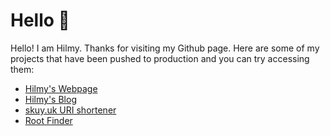 # Hello 👋

<!--
**mnaufalhilmym/mnaufalhilmym** is a ✨ _special_ ✨ repository because its `README.md` (this file) appears on your GitHub profile.

Here are some ideas to get you started:

- 🔭 I’m currently working on ...
- 🌱 I’m currently learning ...
- 👯 I’m looking to collaborate on ...
- 🤔 I’m looking for help with ...
- 💬 Ask me about ...
- 📫 How to reach me: ...
- 😄 Pronouns: ...
- ⚡ Fun fact: ...
-->

Hello! I am Hilmy. Thanks for visiting my Github page. Here are some of my projects that have been pushed to production and you can try accessing them:
- [Hilmy's Webpage](https://hilmy.dev)
- [Hilmy's Blog](https://blog.hilmy.dev)
- [skuy.uk URI shortener](https://skuy.uk)
- [Root Finder](https://root-finder.hilmy.dev)
